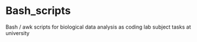 # Bash_scripts
Bash / awk scripts for biological data analysis as coding lab subject tasks at university
